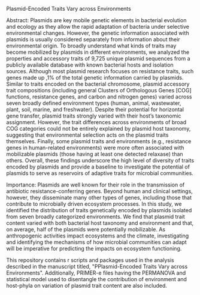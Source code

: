 Plasmid-Encoded Traits Vary across Environments

Abstract: Plasmids are key mobile genetic elements in bacterial evolution and ecology
as they allow the rapid adaptation of bacteria under selective environmental
changes. However, the genetic information associated with plasmids is usually considered
separately from information about their environmental origin. To broadly understand
what kinds of traits may become mobilized by plasmids in different environments,
we analyzed the properties and accessory traits of 9,725 unique plasmid
sequences from a publicly available database with known bacterial hosts and isolation
sources. Although most plasmid research focuses on resistance traits, such genes
made up ,1% of the total genetic information carried by plasmids. Similar to traits
encoded on the bacterial chromosome, plasmid accessory trait compositions (including
general Clusters of Orthologous Genes [COG] functions, resistance genes, and carbon
and nitrogen genes) varied across seven broadly defined environment types
(human, animal, wastewater, plant, soil, marine, and freshwater). Despite their potential
for horizontal gene transfer, plasmid traits strongly varied with their host’s taxonomic
assignment. However, the trait differences across environments of broad COG categories
could not be entirely explained by plasmid host taxonomy, suggesting that environmental
selection acts on the plasmid traits themselves. Finally, some plasmid traits
and environments (e.g., resistance genes in human-related environments) were more
often associated with mobilizable plasmids (those having at least one detected relaxase)
than others. Overall, these findings underscore the high level of diversity of traits
encoded by plasmids and provide a baseline to investigate the potential of plasmids
to serve as reservoirs of adaptive traits for microbial communities.

Importance: Plasmids are well known for their role in the transmission of antibiotic
resistance-conferring genes. Beyond human and clinical settings, however, they disseminate
many other types of genes, including those that contribute to microbially
driven ecosystem processes. In this study, we identified the distribution of traits genetically
encoded by plasmids isolated from seven broadly categorized environments.
We find that plasmid trait content varied with both bacterial host taxonomy
and environment and that, on average, half of the plasmids were potentially mobilizable.
As anthropogenic activities impact ecosystems and the climate, investigating
and identifying the mechanisms of how microbial communities can adapt will be imperative
for predicting the impacts on ecosystem functioning.

This repository contains r scripts and packages used in the analysis described in the manuscript titled, "PPlasmid-Encoded Traits Vary across Environments". Additionally, PRIMER-e files having the PERMANOVA and statistical model used to disentangle the contribution of environment and host-phyla on variation of plasmid trait content are also included.
